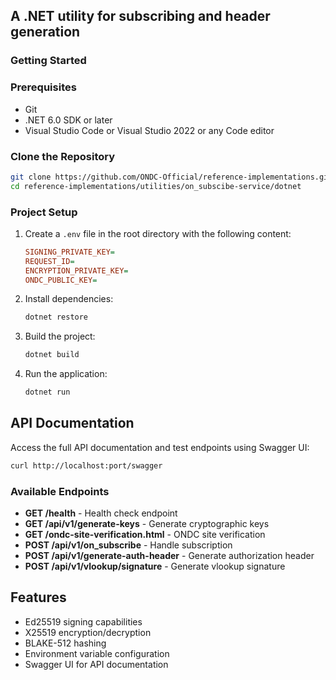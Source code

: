 ## A .NET utility for subscribing and header generation

### Getting Started

### Prerequisites
- Git
- .NET 6.0 SDK or later
- Visual Studio Code or Visual Studio 2022 or any Code editor

### Clone the Repository
```bash
git clone https://github.com/ONDC-Official/reference-implementations.git
cd reference-implementations/utilities/on_subscibe-service/dotnet
```

### Project Setup

1. Create a `.env` file in the root directory with the following content:
    ```ini
    SIGNING_PRIVATE_KEY=
    REQUEST_ID=
    ENCRYPTION_PRIVATE_KEY=
    ONDC_PUBLIC_KEY=
    ```

2. Install dependencies:
    ```bash
    dotnet restore
    ```

3. Build the project:
    ```bash
    dotnet build
    ```

4. Run the application:
    ```bash
    dotnet run
    ```

## API Documentation

Access the full API documentation and test endpoints using Swagger UI:

```bash
curl http://localhost:port/swagger
```

### Available Endpoints

- **GET /health** - Health check endpoint
- **GET /api/v1/generate-keys** - Generate cryptographic keys
- **GET /ondc-site-verification.html** - ONDC site verification
- **POST /api/v1/on_subscribe** - Handle subscription
- **POST /api/v1/generate-auth-header** - Generate authorization header
- **POST /api/v1/vlookup/signature** - Generate vlookup signature

## Features
- Ed25519 signing capabilities
- X25519 encryption/decryption
- BLAKE-512 hashing
- Environment variable configuration
- Swagger UI for API documentation

